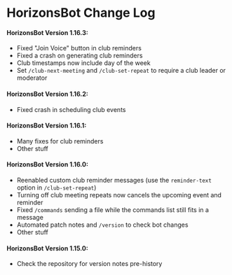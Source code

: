 # HorizonsBot Change Log
#### HorizonsBot Version 1.16.3:
- Fixed "Join Voice" button in club reminders
- Fixed a crash on generating club reminders
- Club timestamps now include day of the week
- Set `/club-next-meeting` and `/club-set-repeat` to require a club leader or moderator

#### HorizonsBot Version 1.16.2:
- Fixed crash in scheduling club events

#### HorizonsBot Version 1.16.1:
- Many fixes for club reminders
- Other stuff

#### HorizonsBot Version 1.16.0:
- Reenabled custom club reminder messages (use the `reminder-text` option in `/club-set-repeat`)
- Turning off club meeting repeats now cancels the upcoming event and reminder
- Fixed `/commands` sending a file while the commands list still fits in a message
- Automated patch notes and `/version` to check bot changes
- Other stuff

#### HorizonsBot Version 1.15.0:
- Check the repository for version notes pre-history
